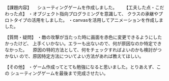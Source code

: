 【課題内容】
　シューティングゲームを作成しました。
　
【工夫した点・こだわった点】
・オブジェクト指向プログラミングを意識して、
クラスの承継やプロトタイプの活用をしました。
・canvasを活用してアニメーションを作成しました。


【質問・疑問】
・敵の攻撃が当たった時に画面を赤色に変更できるようにしたかったけど、
上手くいかない。エラーも出ないので、何が原因なのか特定できなかった。
　原因の特的方法として、何をチェックすればよいのかも検討がつかない
ので、原因特定方法についてよい方法があれば教えてほしい。

【その他】
・ゲーム作成ってとても勉強になると思いました。とりあえず、この
シューティングゲームを最後まで完成させたい。
